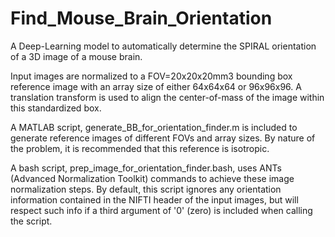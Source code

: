 # Find_Mouse_Brain_Orientation
A Deep-Learning model to automatically determine the SPIRAL orientation of a 3D image of a mouse brain.

Input images are normalized to a FOV=20x20x20mm3 bounding box reference image with an array size of either 64x64x64 or 96x96x96.
A translation transform is used to align the center-of-mass of the image within this standardized box.

A MATLAB script, generate_BB_for_orientation_finder.m is included to generate reference images of different FOVs and array sizes. By nature of the problem, it is recommended that this reference is isotropic.

A bash script, prep_image_for_orientation_finder.bash, uses ANTs (Advanced Normalization Toolkit) commands to achieve these image normalization steps. By default, this script ignores any orientation information contained in the NIFTI header of the input images, but will respect such info if a third argument of '0' (zero) is included when calling the script. 
